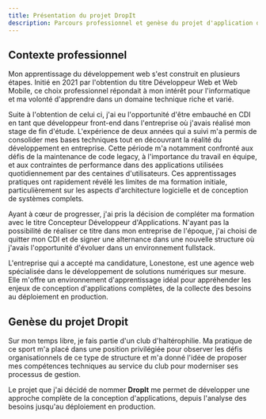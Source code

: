 ```yaml
---
title: Présentation du projet DropIt
description: Parcours professionnel et genèse du projet d'application de gestion de club d'haltérophilie
---
```


## Contexte professionnel

Mon apprentissage du développement web s'est construit en plusieurs étapes. Initié en 2021 par l'obtention du titre Développeur Web et Web Mobile, ce choix professionnel répondait à mon intérêt pour l'informatique et ma volonté d'apprendre dans un domaine technique riche et varié.

Suite à l'obtention de celui ci, j'ai eu l'opportunité d'être embauché en CDI en tant que développeur front-end dans l'entreprise où j'avais réalisé mon stage de fin d'étude. L'expérience de deux années qui a suivi m'a permis de consolider mes bases techniques tout en découvrant la réalité du développement en entreprise. Cette période m'a notamment confronté aux défis de la maintenance de code legacy, à l'importance du travail en équipe, et aux contraintes de performance dans des applications utilisées quotidiennement par des centaines d'utilisateurs. Ces apprentissages pratiques ont rapidement révélé les limites de ma formation initiale, particulièrement sur les aspects d'architecture logicielle et de conception de systèmes complets.

Ayant à cœur de progresser, j'ai pris la décision de compléter ma formation avec le titre Concepteur Développeur d'Applications. N'ayant pas la possibilité de réaliser ce titre dans mon entreprise de l'époque, j'ai choisi de quitter mon CDI et de signer une alternance dans une nouvelle structure où j'avais l'opportunité d'évoluer dans un environnement fullstack.

L'entreprise qui a accepté ma candidature, Lonestone, est une agence web spécialisée dans le développement de solutions numériques sur mesure. Elle m'offre un environnement d'apprentissage idéal pour appréhender les enjeux de conception d'applications complètes, de la collecte des besoins au déploiement en production.

## Genèse du projet Dropit

Sur mon temps libre, je fais partie d'un club d'haltérophilie. Ma pratique de ce sport m'a placé dans une position privilégiée pour observer les défis organisationnels de ce type de structure et m'a donné l'idée de proposer mes compétences techniques au service du club pour moderniser ses processus de gestion.

Le projet que j'ai décidé de nommer **DropIt** me permet de développer une approche complète de la conception d'applications, depuis l'analyse des besoins jusqu'au déploiement en production.
